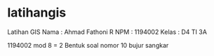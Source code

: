 # latihangis
Latihan GIS
Nama    : Ahmad Fathoni R
NPM     : 1194002
Kelas   : D4 TI 3A

1194002 mod 8 = 2
Bentuk soal nomor 10 bujur sangkar
